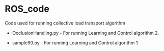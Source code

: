 # ROS_code
Code used for running collective load transport algorithm

- OcclusionHandling.py - For running Learning and Control algorithm 2.


- sample90.py - For running Learning and Control algorithm 1

